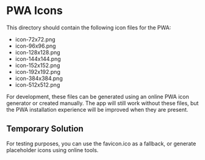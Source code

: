 # PWA Icons

This directory should contain the following icon files for the PWA:
- icon-72x72.png
- icon-96x96.png
- icon-128x128.png
- icon-144x144.png
- icon-152x152.png
- icon-192x192.png
- icon-384x384.png
- icon-512x512.png

For development, these files can be generated using an online PWA icon generator or created manually.
The app will still work without these files, but the PWA installation experience will be improved when they are present.

## Temporary Solution
For testing purposes, you can use the favicon.ico as a fallback, or generate placeholder icons using online tools.
